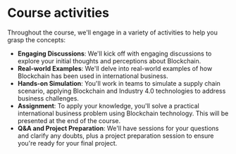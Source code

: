 # Course activities

Throughout the course, we'll engage in a variety of activities to help you grasp the concepts:

* **Engaging Discussions**: We'll kick off with engaging discussions to explore your initial thoughts and perceptions about Blockchain.
* **Real-world Examples**: We'll delve into real-world examples of how Blockchain has been used in international business.
* **Hands-on Simulation**: You'll work in teams to simulate a supply chain scenario, applying Blockchain and Industry 4.0 technologies to address business challenges.
* **Assignment**: To apply your knowledge, you'll solve a practical international business problem using Blockchain technology. This will be presented at the end of the course.
* **Q\&A and Project Preparation**: We'll have sessions for your questions and clarify any doubts, plus a project preparation session to ensure you're ready for your final project.
